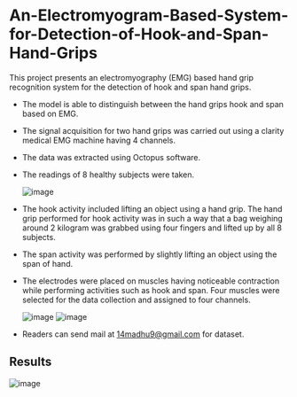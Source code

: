 # An-Electromyogram-Based-System-for-Detection-of-Hook-and-Span-Hand-Grips
This project presents an electromyography (EMG) based hand grip recognition system for the detection of hook and span hand grips.

- The model is able to distinguish between the hand grips hook and span based on EMG.
- The signal acquisition for two hand grips was carried out using a clarity medical EMG machine having 4 channels. 
- The data was extracted using Octopus software. 
- The readings of 8 healthy subjects were taken.

    ![image](https://user-images.githubusercontent.com/75938096/231700082-89eda197-c36f-4549-81dc-189ddd4f0960.png)

- The hook activity included lifting an object using a hand grip. 
  The hand grip performed for hook activity was in such a way that a bag weighing around 2 kilogram was grabbed using four fingers and lifted up by all 8 subjects. 
- The span activity was performed by slightly lifting an object using the span of hand. 
- The electrodes were placed on muscles having noticeable contraction while performing activities such as hook and span. Four muscles were selected for the data collection and assigned to four channels.

   ![image](https://user-images.githubusercontent.com/75938096/231699773-7bf2a617-40bc-409f-a7a9-591599b950a4.png)
   ![image](https://user-images.githubusercontent.com/75938096/231701764-6c8367f9-9e67-4544-8919-352be6ee43b7.png)

- Readers can send mail at 14madhu9@gmail.com for dataset. 

## Results

   ![image](https://user-images.githubusercontent.com/75938096/231703674-6022a6f1-cb97-4186-855b-d9b843458de0.png)







